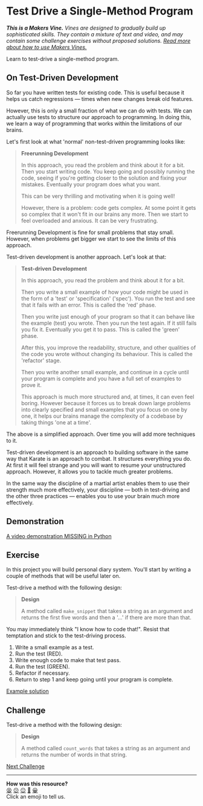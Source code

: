 # Test Drive a Single-Method Program

_**This is a Makers Vine.** Vines are designed to gradually build up sophisticated skills. They contain a mixture of text and video, and may contain some challenge exercises without proposed solutions. [Read more about how to use Makers
Vines.](https://github.com/makersacademy/course/blob/main/labels/vines.md)_

Learn to test-drive a single-method program.

## On Test-Driven Development

So far you have written tests for existing code. This is useful because it helps
us catch regressions — times when new changes break old features.

However, this is only a small fraction of what we can do with tests. We can
actually use tests to structure our approach to programming. In doing this, we
learn a way of programming that works within the limitations of our brains.

Let's first look at what 'normal' non-test-driven programming looks like:

> **Freerunning Development**
> 
> In this approach, you read the problem and think about it for a bit. Then you
> start writing code. You keep going and possibly running the code, seeing if
> you're getting closer to the solution and fixing your mistakes. Eventually
> your program does what you want.
> 
> This can be very thrilling and motivating when it is going well!
> 
> However, there is a problem: code gets complex. At some point it gets so
> complex that it won't fit in our brains any more. Then we start to feel
> overloaded and anxious. It can be very frustrating.

Freerunning Development is fine for small problems that stay small. However,
when problems get bigger we start to see the limits of this approach.

Test-driven development is another approach. Let's look at that:

> **Test-driven Development**  
> 
> In this approach, you read the problem and think about it for a bit.
> 
> Then you write a small example of how your code might be used in the form of a
> 'test' or 'specification' ('spec'). You run the test and see that it fails
> with an error. This is called the 'red' phase.
> 
> Then you write just enough of your program so that it can behave like the
> example (test) you wrote. Then you run the test again. If it still fails you
> fix it. Eventually you get it to pass. This is called the 'green' phase.
> 
> After this, you improve the readability, structure, and other qualities of the
> code you wrote without changing its behaviour. This is called the 'refactor'
> stage.
> 
> Then you write another small example, and continue in a cycle until your
> program is complete and you have a full set of examples to prove it.
> 
> This approach is much more structured and, at times, it can even feel boring.
> However because it forces us to break down large problems into clearly
> specified and small examples that you focus on one by one, it helps our brains
> manage the complexity of a codebase by taking things 'one at a time'.

The above is a simplified approach. Over time you will add more techniques to
it.

Test-driven development is an approach to building software in the same way that
Karate is an approach to combat. It structures everything you do. At first it
will feel  strange and you will want to resume your unstructured approach.
However, it allows you to tackle much greater problems. 

In the same way the discipline of a martial artist enables them to use their
strength much more effectively, your discipline — both in test-driving and the
other three practices — enables you to use your brain much more effectively.

## Demonstration

[A video demonstration MISSING in Python](https://www.youtube.com/watch?v=3VwGSAOZ5sc&t=0s)

## Exercise

In this project you will build personal diary system. You'll start by writing a
couple of methods that will be useful later on.

Test-drive a method with the following design:

> **Design**
> 
> A method called `make_snippet` that takes a string as an argument and returns
> the first five words and then a '...' if there are more than that.

You may immediately think "I know how to code that!". Resist that temptation and
stick to the test-driving process.

1. Write a small example as a test.
2. Run the test (RED).
3. Write enough code to make that test pass.
4. Run the test (GREEN).
5. Refactor if necessary.
6. Return to step 1 and keep going until your program is complete.

[Example solution](https://www.youtube.com/watch?v=3VwGSAOZ5sc&t=1875s)

## Challenge

Test-drive a method with the following design:

> **Design**
> 
> A method called `count_words` that takes a string as an argument and returns
> the number of words in that string.


[Next Challenge](03_design_a_single_python_method.md)

<!-- BEGIN GENERATED SECTION DO NOT EDIT -->

---

**How was this resource?**  
[😫](https://airtable.com/shrUJ3t7KLMqVRFKR?prefill_Repository=makersacademy%2Fgolden-square-in-python&prefill_File=challenges%2F02_test_drive_a_single_python_method.md&prefill_Sentiment=😫) [😕](https://airtable.com/shrUJ3t7KLMqVRFKR?prefill_Repository=makersacademy%2Fgolden-square-in-python&prefill_File=challenges%2F02_test_drive_a_single_python_method.md&prefill_Sentiment=😕) [😐](https://airtable.com/shrUJ3t7KLMqVRFKR?prefill_Repository=makersacademy%2Fgolden-square-in-python&prefill_File=challenges%2F02_test_drive_a_single_python_method.md&prefill_Sentiment=😐) [🙂](https://airtable.com/shrUJ3t7KLMqVRFKR?prefill_Repository=makersacademy%2Fgolden-square-in-python&prefill_File=challenges%2F02_test_drive_a_single_python_method.md&prefill_Sentiment=🙂) [😀](https://airtable.com/shrUJ3t7KLMqVRFKR?prefill_Repository=makersacademy%2Fgolden-square-in-python&prefill_File=challenges%2F02_test_drive_a_single_python_method.md&prefill_Sentiment=😀)  
Click an emoji to tell us.

<!-- END GENERATED SECTION DO NOT EDIT -->
